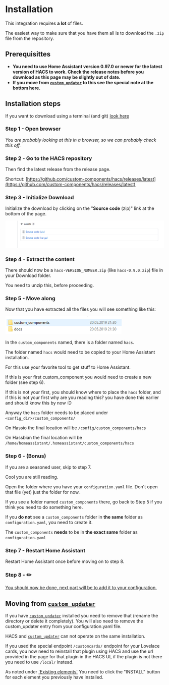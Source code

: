 # Installation

This integration requires **a lot** of files.

The easiest way to make sure that you have them all is to download the `.zip` file from the repository.

## Prerequisittes

- **You need to use Home Assistant version 0.97.0 or newer for the latest version of HACS to work. Check the release notes before you download as this page may be slightly out of date.**
- **If you move from [`custom_updater`](https://github.com/custom-components/custom_updater) to this see the special note at the bottom here.**

## Installation steps

If you want to download using a terminal (and git) [look here](../terminal)

### Step 1 - Open browser

_You are probably looking at this in a browser, so we can probably check this off._

### Step 2 - Go to the HACS repository

Then find the latest release from the release page.

Shortcut: [https://github.com/custom-components/hacs/releases/latest](https://github.com/custom-components/hacs/releases/latest)

### Step 3 - Initialize Download

Initialize the download by clicking on the "**Source code** (zip)" link at the bottom of the page.

![install2](../images/install2.png)

### Step 4 - Extract the content

There should now be a `hacs-VERSION_NUMBER.zip` (like `hacs-0.9.0.zip`) file in your Download folder.

You need to unzip this, before proceeding.

### Step 5 - Move along

Now that you have extracted all the files you will see something like this:

![install3](../images/install3.png)

In the `custom_components` named, there is a folder named `hacs`.


The folder named `hacs` would need to be copied to your Home Assistant installation.

For this use your favorite tool to get stuff to Home Assistant.

If this is your first custom_component you would need to create a new folder (see step 6).

If this is not your first, you should know where to place the `hacs` folder, and if this is not your first why are you reading this? you have done this earlier and should know this by now :D

Anyway the `hacs` folder needs to be placed under `<config_dir>/custom_components/`

On Hassio the final location will be `/config/custom_components/hacs`

On Hassbian the final location will be `/home/homeassistant/.homeassistant/custom_components/hacs`

### Step 6 - (Bonus)

If you are a seasoned user, skip to step 7.

Cool you are still reading.

Open the folder where you have your `configuration.yaml` file.
Don't open that file (yet) just the folder for now.

If you see a folder named `custom_components` there, go back to Step 5 if you think you need to do something here.

If you **do not** see a `custom_components` folder in **the same** folder as `configuration.yaml`, you need to create it.

The `custom_components` **needs** to be in **the exact same** folder as `configuration.yaml`

### Step 7 - Restart Home Assistant

Restart Home Assistant once before moving on to step 8.

### Step 8 - ✏️

[You should now be done, next part will be to add it to your configuration.](../configuration)


## Moving from [`custom_updater`](https://github.com/custom-components/custom_updater)

If you have [`custom_updater`](https://github.com/custom-components/custom_updater) installed you need to remove that (rename the directory or delete it completely). You will also need to remove the custom_updater entry from your configuration.yaml file.

HACS and [`custom_updater`](https://github.com/custom-components/custom_updater) can not operate on the same installation.

If you used the special endpoint `/customcards/` endpoint for your Lovelace cards, you now need to reinstall that plugin using HACS and use the url provided in the page for that plugin in the HACS UI, if the plugin is not there you need to use `/local/` instead.

As noted under ['Existing elements'](../../#existing-elements) You need to click the "INSTALL" button for each element you previously have installed.
